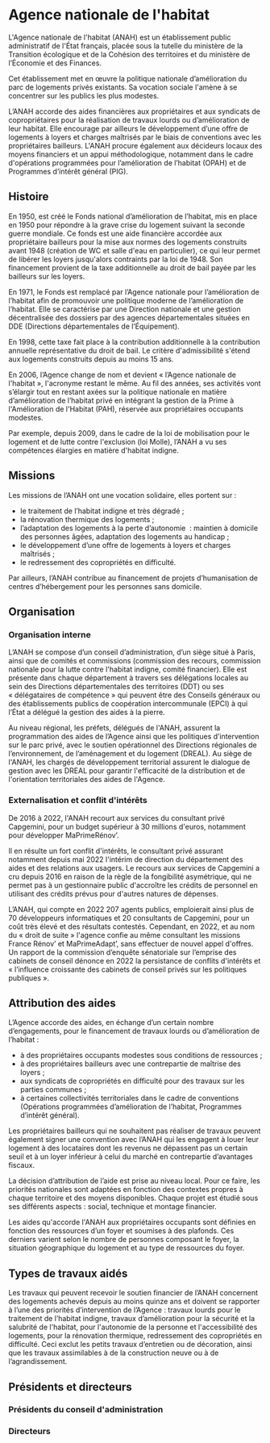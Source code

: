 # Agence nationale de l'habitat

L'Agence nationale de l'habitat (ANAH) est un établissement public administratif de l'État français, placée sous la tutelle du ministère de la Transition écologique et de la Cohésion des territoires et du ministère de l’Économie et des Finances.

Cet établissement met en œuvre la politique nationale d’amélioration du parc de logements privés existants. Sa vocation sociale l'amène à se concentrer sur les publics les plus modestes.

L’ANAH accorde des aides financières aux propriétaires et aux syndicats de copropriétaires pour la réalisation de travaux lourds ou d’amélioration de leur habitat. Elle encourage par ailleurs le développement d’une offre de logements à loyers et charges maîtrisés par le biais de conventions avec les propriétaires bailleurs. L'ANAH procure également aux décideurs locaux des moyens financiers et un appui méthodologique, notamment dans le cadre d'opérations programmées pour l’amélioration de l’habitat (OPAH) et de Programmes d’intérêt général (PIG).

## Histoire

En 1950, est créé le Fonds national d’amélioration de l’habitat, mis en place en 1950 pour répondre à la grave crise du logement suivant la seconde guerre mondiale. Ce fonds est une aide financière accordée aux propriétaire bailleurs pour la mise aux normes des logements construits avant 1948 (création de WC et salle d'eau en particulier), ce qui leur permet de libérer les loyers jusqu'alors contraints par la loi de 1948. Son financement provient de la taxe additionnelle au droit de bail payée par les bailleurs sur les loyers.

En 1971, le Fonds est remplacé par l’Agence nationale pour l’amélioration de l’habitat afin de promouvoir une politique moderne de l’amélioration de l’habitat. Elle se caractérise par une Direction nationale et une gestion décentralisée des dossiers par des agences départementales situées en DDE (Directions départementales de l’Équipement).

En 1998, cette taxe fait place à la contribution additionnelle à la contribution annuelle représentative du droit de bail. Le critère d'admissibilité s'étend aux logements construits depuis au moins 15 ans.

En 2006, l’Agence change de nom et devient « l’Agence nationale de l'habitat », l'acronyme restant le même. Au fil des années, ses activités vont s’élargir tout en restant axées sur la politique nationale en matière d’amélioration de l’habitat privé en intégrant la gestion de la Prime à l'Amélioration de l'Habitat (PAH), réservée aux propriétaires occupants modestes.

Par exemple, depuis 2009, dans le cadre de la loi de mobilisation pour le logement et de lutte contre l'exclusion (loi Molle), l’ANAH a vu ses compétences élargies en matière d'habitat indigne.

## Missions

Les missions de l’ANAH ont une vocation solidaire, elles portent sur :

- le traitement de l’habitat indigne et très dégradé ;
- la rénovation thermique des logements ;
- l’adaptation des logements à la perte d’autonomie  : maintien à domicile des personnes âgées, adaptation des logements au handicap ;
- le développement d’une offre de logements à loyers et charges maîtrisés ;
- le redressement des copropriétés en difficulté.

Par ailleurs, l’ANAH contribue au financement de projets d’humanisation de centres d’hébergement pour les personnes sans domicile.

## Organisation

### Organisation interne

L’ANAH se compose d’un conseil d’administration, d’un siège situé à Paris, ainsi que de comités et commissions (commission des recours, commission nationale pour la lutte contre l'habitat indigne, comité financier). Elle est présente dans chaque département à travers ses délégations locales au sein des Directions départementales des territoires (DDT) ou ses « délégataires de compétence » qui peuvent être des Conseils généraux ou des établissements publics de coopération intercommunale (EPCI) à qui l’État a délégué la gestion des aides à la pierre.

Au niveau régional, les préfets, délégués de l'ANAH, assurent la programmation des aides de l’Agence ainsi que les politiques d’intervention sur le parc privé, avec le soutien opérationnel des Directions régionales de l’environnement, de l’aménagement et du logement (DREAL). Au siège de l'ANAH, les chargés de développement territorial assurent le dialogue de gestion avec les DREAL pour garantir l'efficacité de la distribution et de l'orientation territoriales des aides de l'Agence.

### Externalisation et conflit d'intérêts

De 2016 à 2022, l'ANAH recourt aux services du consultant privé Capgemini, pour un budget supérieur à 30 millions d'euros, notamment pour développer MaPrimeRénov’.

Il en résulte un fort conflit d'intérêts, le consultant privé assurant notamment depuis mai 2022 l'intérim de direction du département des aides et des relations aux usagers. Le recours aux services de Capgemini a cru depuis 2016 en raison de la règle de la fongibilité asymétrique, qui ne permet pas à un gestionnaire public d'accroître les crédits de personnel en utilisant des crédits prévus pour d'autres natures de dépenses.

L’ANAH, qui compte en 2022 207 agents publics, emploierait ainsi plus de 70 développeurs informatiques et 20 consultants de Capgemini, pour un coût très élevé et des résultats contestés. Cependant, en 2022, et au nom du « droit de suite » l'agence confie au même consultant les missions France Rénov’ et MaPrimeAdapt’, sans effectuer de nouvel appel d'offres. Un rapport de la commission d’enquête sénatoriale sur l’emprise des cabinets de conseil dénonce en 2022 la persistance de conflits d'intérêts et « l’influence croissante des cabinets de conseil privés sur les politiques publiques ».

## Attribution des aides

L’Agence accorde des aides, en échange d’un certain nombre d’engagements, pour le financement de travaux lourds ou d’amélioration de l’habitat :

- à des propriétaires occupants modestes sous conditions de ressources ;
- à des propriétaires bailleurs avec une contrepartie de maîtrise des loyers ;
- aux syndicats de copropriétés en difficulté pour des travaux sur les parties communes ;
- à certaines collectivités territoriales dans le cadre de conventions (Opérations programmées d’amélioration de l’habitat, Programmes d’intérêt général).

Les propriétaires bailleurs qui ne souhaitent pas réaliser de travaux peuvent également signer une convention avec l’ANAH qui les engagent à louer leur logement à des locataires dont les revenus ne dépassent pas un certain seuil et à un loyer inférieur à celui du marché en contrepartie d’avantages fiscaux.

La décision d’attribution de l’aide est prise au niveau local. Pour ce faire, les priorités nationales sont adaptées en fonction des contextes propres à chaque territoire et des moyens disponibles. Chaque projet est étudié sous ses différents aspects : social, technique et montage financier.

Les aides qu'accorde l'ANAH aux propriétaires occupants sont définies en fonction des ressources d’un foyer et soumises à des plafonds. Ces derniers varient selon le nombre de personnes composant le foyer, la situation géographique du logement et au type de ressources du foyer.

## Types de travaux aidés

Les travaux qui peuvent recevoir le soutien financier de l’ANAH concernent des logements achevés depuis au moins quinze ans et doivent se rapporter à l’une des priorités d’intervention de l’Agence : travaux lourds pour le traitement de l’habitat indigne, travaux d’amélioration pour la sécurité et la salubrité de l'habitat, pour l'autonomie de la personne et l'accessibilité des logements, pour la rénovation thermique, redressement des copropriétés en difficulté. Ceci exclut les petits travaux d’entretien ou de décoration, ainsi que les travaux assimilables à de la construction neuve ou à de l’agrandissement.

## Présidents et directeurs

### Présidents du conseil d'administration

### Directeurs
